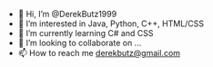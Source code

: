 - 👋 Hi, I’m @DerekButz1999
- 👀 I’m interested in Java, Python, C++, HTML/CSS
- 🌱 I’m currently learning C# and CSS
- 💞️ I’m looking to collaborate on ...
- 📫 How to reach me derekbutz@gmail.com

<!---
DerekButz1999/DerekButz1999 is a ✨ special ✨ repository because its `README.md` (this file) appears on your GitHub profile.
You can click the Preview link to take a look at your changes.
--->
